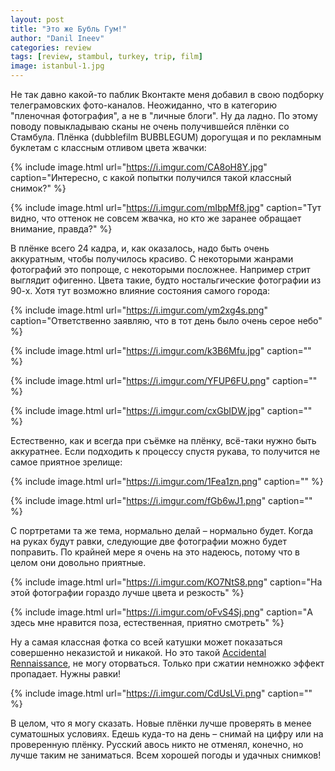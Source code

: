 ```yaml
---
layout: post
title: "Это же Бубль Гум!"
author: "Danil Ineev"
categories: review
tags: [review, stambul, turkey, trip, film]
image: istanbul-1.jpg
---
```


Не так давно какой-то паблик Вконтакте меня добавил в свою подборку телеграмовских фото-каналов. Неожиданно, что в категорию "пленочная фотография", а не в "личные блоги". Ну да ладно. По этому поводу повыкладываю сканы не очень получившейся плёнки со Стамбула. Плёнка (dubblefilm BUBBLEGUM) дорогущая и по рекламным буклетам с классным отливом цвета жвачки:

{% include image.html url="https://i.imgur.com/CA8oH8Y.jpg" caption="Интересно, с какой попытки получился такой классный снимок?" %}

{% include image.html url="https://i.imgur.com/mIbpMf8.jpg" caption="Тут видно, что оттенок не совсем жвачка, но кто же заранее обращает внимание, правда?" %}

В плёнке всего 24 кадра, и, как оказалось, надо быть очень аккуратным, чтобы получилось красиво. С некоторыми жанрами фотографий это попроще, с некоторыми посложнее. Например стрит выглядит офигенно. Цвета такие, будто ностальгические фотографии из 90-х. Хотя тут возможно влияние состояния самого города:

{% include image.html url="https://i.imgur.com/ym2xg4s.png" caption="Ответственно заявляю, что в тот день было очень серое небо" %}

{% include image.html url="https://i.imgur.com/k3B6Mfu.jpg" caption="" %}

{% include image.html url="https://i.imgur.com/YFUP6FU.png" caption="" %}

{% include image.html url="https://i.imgur.com/cxGbIDW.jpg" caption="" %}


Естественно, как и всегда при съёмке на плёнку, всё-таки нужно быть аккуратнее. Если подходить к процессу спустя рукава, то получится не самое приятное зрелище:

{% include image.html url="https://i.imgur.com/1Fea1zn.png" caption="" %}

{% include image.html url="https://i.imgur.com/fGb6wJ1.png" caption="" %}

С портретами та же тема, нормально делай – нормально будет. Когда на руках будут равки, следующие две фотографии можно будет поправить. По крайней мере я очень на это надеюсь, потому что в целом они довольно приятные. 

{% include image.html url="https://i.imgur.com/KO7NtS8.png" caption="На этой фотографии гораздо лучше цвета и резкость" %}

{% include image.html url="https://i.imgur.com/oFvS4Sj.png" caption="А здесь мне нравится поза, естественная, приятно смотреть" %}

Ну а самая классная фотка со всей катушки может показаться совершенно неказистой и никакой. Но это такой [Accidental Rennaissance](https://www.reddit.com/r/AccidentalRenaissance/), не могу оторваться. Только при сжатии немножко эффект пропадает. Нужны равки!

{% include image.html url="https://i.imgur.com/CdUsLVi.png" caption="" %}

В целом, что я могу сказать. Новые плёнки лучше проверять в менее суматошных условиях. Едешь куда-то на день – снимай на цифру или на проверенную плёнку. Русский авось никто не отменял, конечно, но лучше таким не заниматься. Всем хорошей погоды и удачных снимков!